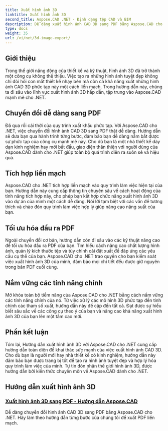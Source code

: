 ```yaml
---
title: Xuất hình ảnh 3D
linktitle: Xuất hình ảnh 3D
second_title: Aspose.CAD .NET - Định dạng tệp CAD và BIM
description: Dễ dàng xuất hình ảnh CAD 3D sang PDF bằng Aspose.CAD cho .NET. Làm theo hướng dẫn của chúng tôi để chuyển đổi PDF liền mạch. Tìm hiểu kỹ thuật xuất hình ảnh 3D hiệu quả.
type: docs
weight: 35
url: /vi/net/3d-image-export/
---
```


## Giới thiệu

Trong thế giới năng động của thiết kế và kỹ thuật, hình ảnh 3D đã trở thành một công cụ không thể thiếu. Việc tạo ra những hình ảnh tuyệt đẹp không chỉ đòi hỏi con mắt thiết kế nhạy bén mà còn cả khả năng xuất những hình ảnh CAD 3D phức tạp này một cách liền mạch. Trong hướng dẫn này, chúng ta đi sâu vào lĩnh vực xuất hình ảnh 3D hấp dẫn, tập trung vào Aspose.CAD mạnh mẽ cho .NET.

## Chuyển đổi dễ dàng sang PDF

Đã qua rồi cái thời của quy trình xuất khẩu phức tạp. Với Aspose.CAD cho .NET, việc chuyển đổi hình ảnh CAD 3D sang PDF thật dễ dàng. Hướng dẫn sẽ đưa bạn qua hành trình từng bước, đảm bảo bạn dễ dàng nắm bắt được sự phức tạp của công cụ mạnh mẽ này. Cho dù bạn là một nhà thiết kế dày dạn kinh nghiệm hay mới bắt đầu, giao diện thân thiện với người dùng của Aspose.CAD dành cho .NET giúp toàn bộ quá trình diễn ra suôn sẻ và hiệu quả.

## Tích hợp liền mạch

Aspose.CAD cho .NET tích hợp liền mạch vào quy trình làm việc hiện tại của bạn. Hướng dẫn này cung cấp thông tin chuyên sâu về cách hoạt động của tính năng tích hợp này, cho phép bạn kết hợp chức năng xuất hình ảnh 3D vào dự án của mình một cách dễ dàng. Nói lời tạm biệt với các vấn đề tương thích và chào đón quy trình làm việc hợp lý giúp nâng cao năng suất của bạn.

## Tối ưu hóa đầu ra PDF

Ngoài chuyển đổi cơ bản, hướng dẫn còn đi sâu vào các kỹ thuật nâng cao để tối ưu hóa đầu ra PDF của bạn. Tìm hiểu cách nâng cao chất lượng hình ảnh, quản lý kích thước tệp và tùy chỉnh cài đặt xuất để đáp ứng các yêu cầu cụ thể của bạn. Aspose.CAD cho .NET trao quyền cho bạn kiểm soát việc xuất hình ảnh 3D của mình, đảm bảo mọi chi tiết đều được giữ nguyên trong bản PDF cuối cùng.

## Nắm vững các tính năng chính

Mở khóa toàn bộ tiềm năng của Aspose.CAD cho .NET bằng cách nắm vững các tính năng chính của nó. Từ việc xử lý các mô hình 3D phức tạp đến tinh chỉnh các tham số xuất, hướng dẫn này đề cập đến tất cả. Đạt được sự hiểu biết sâu sắc về các công cụ theo ý của bạn và nâng cao khả năng xuất hình ảnh 3D của bạn lên một tầm cao mới.

## Phần kết luận

Tóm lại, Hướng dẫn xuất hình ảnh 3D với Aspose.CAD cho .NET cung cấp hướng dẫn toàn diện để khai thác sức mạnh của việc xuất hình ảnh CAD 3D. Cho dù bạn là người mới hay nhà thiết kế có kinh nghiệm, hướng dẫn này đảm bảo bạn được trang bị tốt để tạo ra hình ảnh tuyệt đẹp và hợp lý hóa quy trình làm việc của mình. Tự tin đón nhận thế giới hình ảnh 3D, được hướng dẫn bởi kiến thức chuyên môn về Aspose.CAD dành cho .NET.
## Hướng dẫn xuất hình ảnh 3D
### [Xuất hình ảnh 3D sang PDF - Hướng dẫn Aspose.CAD](./exporting-3d-images-to-pdf/)
Dễ dàng chuyển đổi hình ảnh CAD 3D sang PDF bằng Aspose.CAD cho .NET. Hãy làm theo hướng dẫn từng bước của chúng tôi để xuất PDF liền mạch.